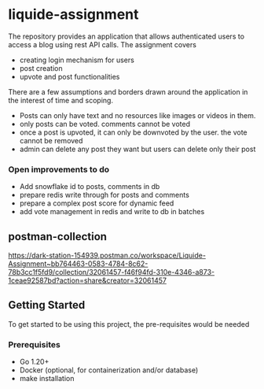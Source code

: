 # liquide-assignment
The repository provides an application that allows authenticated users to access a blog using rest API calls.
The assignment covers
* creating login mechanism for users
* post creation
* upvote and post functionalities

There are a few assumptions and borders drawn around the application in the interest of time and scoping. 
* Posts can only have text and no resources like images or videos in them.
* only posts can be voted. comments cannot be voted
* once a post is upvoted, it can only be downvoted by the user. the vote cannot be removed
* admin can delete any post they want but users can delete only their post 

### Open improvements to do
* Add snowflake id to posts, comments in db
* prepare redis write through for posts and comments
* prepare a complex post score for dynamic feed
* add vote management in redis and write to db in batches

## postman-collection
https://dark-station-154939.postman.co/workspace/Liquide-Assignment~bb764463-0583-4784-8c62-78b3cc1f5fd9/collection/32061457-f46f94fd-310e-4346-a873-1ceae92587bd?action=share&creator=32061457

## Getting Started

To get started to be using this project, the pre-requisites would be needed

### Prerequisites
- Go 1.20+
- Docker (optional, for containerization and/or database)
- make installation

